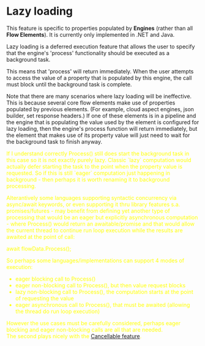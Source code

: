 # Lazy loading

This feature is specific to properties populated by **Engines** (rather than all 
**Flow Elements**).
It is currently only implemented in .NET and Java.

Lazy loading is a deferred execution feature that allows the user to specify 
that the engine's 'process' functionality should be executed as a background task.

This means that 'process' will return immediately. When the user attempts to access
the value of a property that is populated by this engine, the call must block until 
the background task is complete.

Note that there are many scenarios where lazy loading will be ineffective. This 
is because several core flow elements make use of properties populated by previous 
elements. (For example, cloud aspect engines, json builder, set response headers.)
If one of these elements is in a pipeline and the engine that is populating the 
value used by the element is configured for lazy loading, then the engine's 
process function will return immediately, but the element that makes use of its 
property value will just need to wait for the background task to finish anyway.

<span style="color:yellow">
If I understand correctly Process() still does start the background task in this case
so it is not exactly purely lazy.  Classic `lazy` computation would actually defer starting the task to the point when the 
property value is requested. So if this is still `eager` computation just happening in background - then perhaps
it is worth renaming it to background processing.

Alterantively some languages supporting syntactic concurrency via async/await keywords, or even supporting
it thru library features s.a. promises/futures - may benefit from defining yet another type of processing that would be
an eager but explicitly asynchronous computation - where Process() would return an awaitable/promise and that would 
allow the current thread to continue run loop execution while the results are awaited at the point of
call:

await flowData.Process();

So perhaps some languages/implementations can support 4 modes of execution:
- eager blocking call to Process()
- eager non-blocking call to Process(), but then value request blocks
- lazy non-blocking call to Process(), the computation starts at the point of requesting the value
- eager asynchronous call to Process(), that must be awaited (allowing the thread do run loop execution)

However the use cases must be carefully considered, perhaps eager blocking and eager non-blocking calls are all that are needed.  
The second plays nicely with the [Cancellable feature](process-cancellation.md). 

</span>